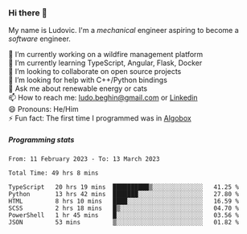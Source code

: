 ### Hi there 👋

My name is Ludovic. I'm a *mechanical* engineer aspiring to become a *software* engineer.

 🔭 I’m currently working on a wildfire management platform<br/>
 🌱 I’m currently learning TypeScript, Angular, Flask, Docker<br/>
 👯 I’m looking to collaborate on open source projects<br/>
 🤔 I’m looking for help with C++/Python bindings<br/>
 💬 Ask me about renewable energy or cats<br/>
 📫 How to reach me: ludo.beghin@gmail.com or [Linkedin](https://www.linkedin.com/in/ludovic-beghin/)<br/>
 😄 Pronouns: He/Him<br/>
 ⚡ Fun fact: The first time I programmed was in [Algobox](https://fr.wikipedia.org/wiki/Algobox)<br/>

##### Programming stats
<!--START_SECTION:waka-->

```text
From: 11 February 2023 - To: 13 March 2023

Total Time: 49 hrs 8 mins

TypeScript   20 hrs 19 mins  ██████████▒░░░░░░░░░░░░░░   41.25 %
Python       13 hrs 42 mins  ███████░░░░░░░░░░░░░░░░░░   27.80 %
HTML         8 hrs 10 mins   ████░░░░░░░░░░░░░░░░░░░░░   16.59 %
SCSS         2 hrs 18 mins   █▒░░░░░░░░░░░░░░░░░░░░░░░   04.70 %
PowerShell   1 hr 45 mins    █░░░░░░░░░░░░░░░░░░░░░░░░   03.56 %
JSON         53 mins         ▒░░░░░░░░░░░░░░░░░░░░░░░░   01.82 %
```

<!--END_SECTION:waka-->
